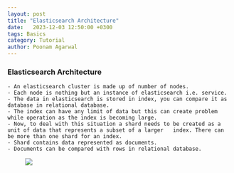 ```yaml
---
layout: post
title: "Elasticsearch Architecture"
date: 	2023-12-03 12:50:00 +0300
tags: Basics 
category: Tutorial
author: Poonam Agarwal
---
```

### Elasticsearch Architecture

	- An elasticsearch cluster is made up of number of nodes.
	- Each node is nothing but an instance of elasticsearch i.e. service.
	- The data in elasticsearch is stored in index, you can compare it as database in relational database.
	- The index can have any limit of data but this can create problem while operation as the index is becoming large.
	- Now, to deal with this situation a shard needs to be created as a unit of data that represents a subset of a larger 	index. There can be more than one shard for an index.
	- Shard contains data represented as documents. 
	- Documents can be compared with rows in relational database.

<div>
<figure>
<img src="{{ site.github.url }}/media/img/elasticsearch-architecture.png" />
</figure>

</div>



